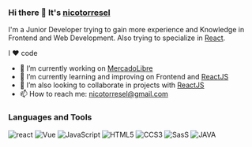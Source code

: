 ### Hi there 👋 It's [nicotorresel](https://www.linkedin.com/in/nicotorresel/)

I'm a Junior Developer trying to gain more experience and Knowledge in Frontend and Web Development. Also trying to specialize in [React](https://reactjs.org/).

I :heart: code


- 🔭 I’m currently working on [MercadoLibre](https://www.mercadolibre.com)
- 🌱 I’m currently learning and improving on Frontend and [ReactJS](https://reactjs.org/)
- 👯 I’m also looking to collaborate in projects with [ReactJS](https://reactjs.org/)
- 📫 How to reach me: nicotorresel@gmail.com

### Languages and Tools

![react](https://icongr.am/devicon/react-original.svg?size=40&color=currentColor) ![Vue](https://icongr.am/devicon/vuejs-original.svg?size=40&color=currentColor) ![JavaScript](https://icongr.am/devicon/javascript-original.svg?size=40&color=currentColor) ![HTML5](https://icongr.am/devicon/html5-original.svg?size=40&color=currentColor) ![CCS3](https://icongr.am/devicon/css3-original.svg?size=40&color=currentColor) ![SasS](https://icongr.am/devicon/sass-original.svg?size=40&color=currentColor) ![JAVA](https://icongr.am/devicon/java-original.svg?size=40&color=currentColor)

